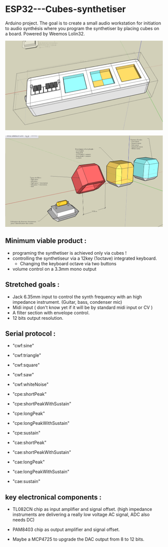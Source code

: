 # ESP32---Cubes-synthetiser
Arduino project. The goal is to create a small audio workstation for initiation to audio synthésis where you program the synthetiser by placing cubes on a board. Powered by Weemos Lolin32.

![board view](https://github.com/xLeDocteurx/ESP32---Cubes-synthetiser/blob/master/git/Screenshot%20from%202019-07-28%2020-21-12.png)

![cubes view](https://github.com/xLeDocteurx/ESP32---Cubes-synthetiser/blob/master/git/Screenshot%20from%202019-07-31%2021-26-38.png)

## Minimum viable product :
- programing the synthetiser is achieved only via cubes !
- controlling the synthetiseur via a 12key (1octave) integrated keyboard.
  + Changing the keyboard octave via two buttons
- volume control on a 3.3mm mono output

## Stretched goals :
- Jack 6.35mm input to control the synth frequency with an high impedance instrument. (Guitar, bass, condenser mic)
- Midi input ( don't know yet if it will be by standard midi input or CV )
- A filter section with envelope control.
- 12 bits output resolution.

## Serial protocol :
- "cwf:sine"
- "cwf:triangle"
- "cwf:square"
- "cwf:saw"
- "cwf:whiteNoise"

- "cpe:shortPeak"
- "cpe:shortPeakWithSustain"
- "cpe:longPeak"
- "cpe:longPeakWithSustain"
- "cpe:sustain"

- "cae:shortPeak"
- "cae:shortPeakWithSustain"
- "cae:longPeak"
- "cae:longPeakWithSustain"
- "cae:sustain"



## key electronical components :
- TL082CN chip as input amplifier and signal offset. (high impedance instruments are delivering a really low voltage AC signal, ADC also needs DC)
- PAM8403 chip as output amplifier and signal offset.

- Maybe a MCP4725 to upgrade the DAC output from 8 to 12 bits.
